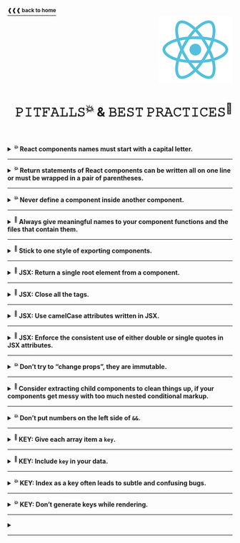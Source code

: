 <a href="https://github.com/LisKorzun/react---technical-assignments/tree/main#readme-top">
    <sup><b>❰❰❰ back to home</b></sup>
</a>
<a name="top"></a>

<div align="right">
    <a href="https://react.dev/">
        <img alt="react logo" src="/extra-materials/images/react-logo.png" height="150"/>
    </a>
    <h1>𝙿𝙸𝚃𝙵𝙰𝙻𝙻𝚂<sup>💥 </sup> & 𝙱𝙴𝚂𝚃 𝙿𝚁𝙰𝙲𝚃𝙸𝙲𝙴𝚂<sup>💎 </sup></h1>
</div>
<br />
<br />

<details><summary><b><sup> 💥 </sup> React components names must start with a capital letter.</b></summary><br/>

- React components are regular JavaScript functions, but their names must start with a capital letter or they won’t work!
    <div align='right'>
        <a href="https://react.dev/learn/your-first-component#step-2-define-the-function">
            <sup><b>React Docs ❱❱❱</b></sup>
        </a>
    </div>
</details><hr/>

<details><summary><b><sup> 💥 </sup> Return statements of React components can be written all on one line or must be wrapped in a pair of parentheses.</b></summary><br/>

- Without parentheses, any code on the lines after return will be ignored!
    <div align='right'>
        <a href="https://react.dev/learn/your-first-component#step-3-add-markup">
            <sup><b>React Docs ❱❱❱</b></sup>
        </a>
    </div>
</details><hr/>

<details><summary><b><sup> 💥 </sup> Never define a component inside another component.</b></summary><br/>

- Components can render other components, but you must never nest their definitions:
```js
export default function Gallery() {
  function Profile() {
    // ...
  }
  // ...
}
```
- The snippet above is very slow and causes bugs. Instead, define every component at the top level.
- Components are regular JavaScript functions, so you can keep multiple components in the same file. 
This is convenient when components are relatively small or tightly related to each other. 
If this file gets crowded, you can always move it to a separate file.

**⛓ When a child component needs some data from a parent, pass it by props instead of nesting definitions.**
    <div align='right'>
        <a href="https://react.dev/learn/your-first-component#nesting-and-organizing-components">
            <sup><b>React Docs ❱❱❱</b></sup>
        </a>
    </div>
</details><hr/>

<details><summary><b><sup> 💎</sup> Always give meaningful names to your component functions and the files that contain them.</b></summary><br/>

- Components without names, like `export default () => {}`, are discouraged because they make debugging harder.
<div align='right'>
    <a href="https://react.dev/learn/importing-and-exporting-components#default-vs-named-exports">
        <sup><b>React Docs ❱❱❱</b></sup>
    </a>
</div>
</details><hr/>

<details><summary><b><sup> 💎</sup> Stick to one style of exporting components.</b></summary><br/>

- People often use default exports if the file exports only one component, and use named exports if it exports multiple components and values.
- To reduce the potential confusion between default and named exports, some teams choose to only stick to one style (default or named), or avoid mixing them in a single file. Do what works best for you!
<div align='right'>
    <a href="https://react.dev/learn/importing-and-exporting-components#exporting-and-importing-multiple-components-from-the-same-file">
        <sup><b>React Docs ❱❱❱</b></sup>
    </a>
</div>
</details><hr/>

<details><summary><b><sup> 💎</sup> JSX: Return a single root element from a component.</b></summary><br/>

- To return multiple elements from a component, wrap them with a single parent tag e.g. `<div>` or `<>`.
  This empty tag is called a [Fragment](https://react.dev/reference/react/Fragment).
<div align='right'>
    <a href="https://react.dev/learn/writing-markup-with-jsx#1-return-a-single-root-element">
        <sup><b>React Docs ❱❱❱</b></sup>
    </a>
</div>
</details><hr/>

<details><summary><b><sup> 💎</sup> JSX: Close all the tags.</b></summary><br/>

- JSX requires tags to be explicitly closed: self-closing tags like <img> must become `<img />`, and wrapping tags like `<li> oranges` must be written as `<li>oranges</li>`.
<div align='right'>
    <a href="https://react.dev/learn/writing-markup-with-jsx#2-close-all-the-tags">
        <sup><b>React Docs ❱❱❱</b></sup>
    </a>
</div>
</details><hr/>

<details><summary><b><sup> 💎</sup> JSX: Use camelCase attributes written in JSX.</b></summary><br/>

- JSX turns into JavaScript and attributes written in JSX become keys of JavaScript objects.
  In your own components, you will often want to read those attributes into variables.
  But JavaScript has limitations on variable names. For example, their names can’t contain dashes or be reserved words like `class`.
  This is why, in React, many HTML and SVG attributes are written in camelCase. See [the list of DOM component props](https://react.dev/reference/react-dom/components/common#common-props).
- <sup> 💥 </sup>For historical reasons, <code>aria-*</code> and <code>data-*</code> attributes are written as in HTML with dashes.
<div align='right'>
    <a href="https://react.dev/learn/writing-markup-with-jsx#3-camelcase-salls-most-of-the-things">
        <sup><b>React Docs ❱❱❱</b></sup>
    </a>
</div>
</details><hr/>

<details><summary><b><sup> 💎</sup> JSX: Enforce the consistent use of either double or single quotes in JSX attributes.</b></summary><br/>

- JSX attribute values can contain string literals, which are delimited with single or double quotes.
- Unlike string literals in JavaScript, string literals within JSX attributes can’t contain escaped quotes.
- You can use [ESLint rule](https://eslint.org/docs/latest/rules/jsx-quotes) to enforce the consistent use of either double or single quotes in JSX attributes.
  - **"prefer-double"** (default) enforces the use of double quotes for all JSX attribute values that don’t contain a double quote: 
    - `jsx-quotes: ["error", "prefer-double"]`
  - **"prefer-single"** enforces the use of single quotes for all JSX attribute values that don’t contain a single quote: 
    - `jsx-quotes: ["error", "prefer-single"]`
  
  <div align='right'>
      <a href="https://react.dev/learn/javascript-in-jsx-with-curly-braces#passing-strings-with-quotes">
          <sup><b>React Docs ❱❱❱</b></sup>
      </a>
  </div>
</details><hr/>

<details><summary><b><sup> 💥 </sup> Don’t try to “change props”, they are immutable. </b></summary><br/>

- When you need to respond to the user input (like changing the selected color), you will need to “set state”.
  <div align='right'>
      <a href="https://react.dev/learn/passing-props-to-a-component#how-props-change-over-time">
          <sup><b>React Docs ❱❱❱</b></sup>
      </a>
  </div>
</details><hr/>

<details><summary><b><sup> 💎 </sup> Consider extracting child components to clean things up,  if your components get messy with too much nested conditional markup.</b></summary><br/>

- In React, markup is a part of your code, so you can use tools like variables and functions to tidy up complex expressions.
  <div align='right'>
      <a href="https://react.dev/learn/conditional-rendering#conditional-ternary-operator--">
          <sup><b>React Docs ❱❱❱</b></sup>
      </a>
  </div>
</details><hr/>

<details><summary><b><sup> 💥 </sup> Don’t put numbers on the left side of <code>&&</code>.</b></summary><br/>

- To test the condition, JavaScript converts the left side to a boolean automatically. However, if the left side is 0, then the whole expression gets that value (`0`), and React will happily render `0` rather than nothing.
- For example, a common mistake is to write code like `messageCount && <p>New messages</p>`. It’s easy to assume that it renders nothing when `messageCount` is `0`, but it really renders the `0` itself!
- To fix it, make the left side a boolean: `messageCount > 0 && <p>New messages</p>`.
<div align='right'>
    <a href="https://react.dev/learn/conditional-rendering#logical-and-operator-">
        <sup><b>React Docs ❱❱❱</b></sup>
    </a>
</div>
</details><hr/>

<details><summary><b><sup> 💎 </sup> KEY: Give each array item a <code>key</code>.</b></summary><br/>

- A string or a number that uniquely identifies it among other items in that array.
- JSX keys in an array let us uniquely identify an item between its siblings. 
- A well-chosen `key` provides more information than the position within the array. 
Even if the position changes due to reordering, the `key` lets React identify the item throughout its lifetime.
- **Keys must be unique** among siblings. However, it’s okay to use the same keys for JSX nodes in different arrays. 
- **Keys must not change** or that defeats their purpose! Don’t generate them while rendering.
<div align='right'>
    <a href="https://react.dev/learn/rendering-lists#why-does-react-need-keys">
        <sup><b>React Docs ❱❱❱</b></sup>
    </a>
</div>
</details><hr/>

<details><summary><b><sup> 💎 </sup> KEY: Include <code>key</code> in your data.</b></summary><br/>

Rather than generating keys on the fly, you should include them in your data:
- **Data from a database:** 
  - If your data is coming from a database, you can use the database keys/IDs, which are unique by nature.

- **Locally generated data:** 
  - If your data is generated and persisted locally, use an incrementing counter, `crypto.randomUUID()` or a package like `uuid` when creating items.

<div align='right'>
    <a href="https://react.dev/learn/rendering-lists#where-to-get-your-key">
        <sup><b>React Docs ❱❱❱</b></sup>
    </a>
</div>
</details><hr/>

<details><summary><b><sup> 💥 </sup> KEY: Index as a key often leads to subtle and confusing bugs.</b></summary><br/>

- You might be tempted to use an item’s `index` in the array as its `key`.
  In fact, that’s what React will use if you don’t specify a `key` at all.
  But the order in which you render items will change over time if an item is inserted, deleted, or if the array gets reordered.

- **Keys must not change** or that defeats their purpose!
<div align='right'>
    <a href="https://react.dev/learn/rendering-lists#why-does-react-need-keys">
        <sup><b>React Docs ❱❱❱</b></sup>
    </a>
</div>
</details><hr/>

<details><summary><b><sup> 💥 </sup> KEY: Don’t generate keys while rendering.</b></summary><br/>

- Do not generate keys on the fly, e.g. with `key={Math.random()}`.
- This will cause keys to never match up between renders, leading to all your components and DOM being recreated every time.
  Not only is this slow, but it will also lose any user input inside the list items.
  Instead, use a stable ID based on the data.
<div align='right'>
    <a href="https://react.dev/learn/rendering-lists#why-does-react-need-keys">
        <sup><b>React Docs ❱❱❱</b></sup>
    </a>
</div>
</details><hr/>

<details><summary><b></b></summary><br/>

- 
  <div align='right'>
      <a href="">
          <sup><b>React Docs ❱❱❱</b></sup>
      </a>
  </div>
</details><hr/>

